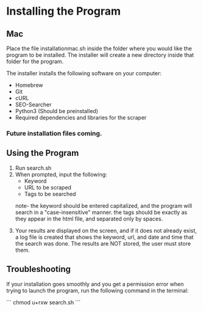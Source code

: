 #    Installing the Program
##           Mac
<p>
    Place the file installationmac.sh inside the folder
    where you would like the program to be installed. 
    The installer will create a new directory inside that
    folder for the program.
</p>
<p>
    The installer installs the following software on your 
    computer:
    <ul>
        <li>Homebrew</li>
        <li>Git</li>
        <li>cURL</li>
        <li>SEO-Searcher</li>
        <li>Python3 (Should be preinstalled)</li>
        <li>Required dependencies and libraries for the scraper</li>
    </ul>
</p>

### Future installation files coming.

##        Using the Program

<p>
   <ol>
       <li>Run search.sh</li>
       <li> When prompted, input the following:
           <ul>
               <li>Keyword</li>
               <li>URL to be scraped</li>
               <li>Tags to be searched</li>
           </ul>
           <p>    
                note- the keyword should be entered capitalized, and the program will search in a "case-insensitive" manner. the tags should be exactly as they appear in the html file, and separated only by spaces.
           </p></li>
       <li>Your results are displayed on the screen, and if it does not already exist, a log file is created that shows the keyword, url, and date and time that the search was done. The results are NOT stored, the user must store them.
       </li>
   </ol>
</p>

## Troubleshooting

<p>
    If your installation goes smoothly and you get a permission error when trying to launch the program, run the following command in the terminal:
</p>

<p>
    ```
        chmod u+rxw search.sh
    ```
</p>






